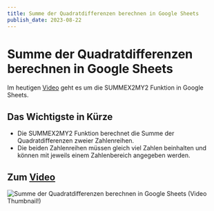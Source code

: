 ```yaml
---
title: Summe der Quadratdifferenzen berechnen in Google Sheets
publish_date: 2023-08-22
---
```


# Summe der Quadratdifferenzen berechnen in Google Sheets

Im heutigen [Video](https://youtu.be/7Ffr78rhcLY) geht es um die SUMMEX2MY2 Funktion in Google Sheets. 

## Das Wichtigste in Kürze

- Die SUMMEX2MY2 Funktion berechnet die Summe der Quadratdifferenzen zweier Zahlenreihen.
- Die beiden Zahlenreihen müssen gleich viel Zahlen beinhalten und können mit jeweils einem Zahlenbereich angegeben werden.

## Zum [Video](https://youtu.be/7Ffr78rhcLY)

![Summe der Quadratdifferenzen berechnen in Google Sheets (Video Thumbnail!)](../thumbnails/Fertig504.jpg "Summe der Quadratdifferenzen berechnen in Google Sheets (Video Thumbnail!)")
